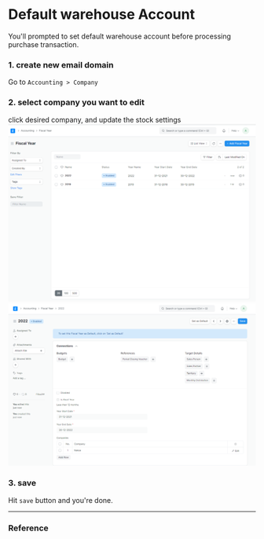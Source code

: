 # Default warehouse Account
You'll prompted to set default warehouse account before processing purchase transaction.

### 1. create new email domain 
Go to `Accounting > Company` 

### 2. select company you want to edit
click desired company, and update the stock settings
![alt text](../assets/fiscal01.PNG "Title")
![alt text](../assets/fiscal02.PNG "Title")

### 3. save
Hit `save` button and you're done.

----------------------

### Reference
